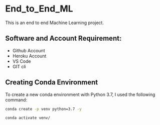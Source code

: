 # End_to_End_ML

This is an end to end Machine Learning project.

## Software and Account Requirement:
* Github Account
* Heroku Account
* VS Code
* GIT cli

## Creating Conda Environment

To create a new conda environment with Python 3.7, I used the following command:

```sh
conda create -p venv python=3.7 -y
```
```sh
conda activate venv/
```

